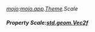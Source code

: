 _[mojo](../../modules/mojo/mojo-module.md):[mojo.app](../../modules/mojo/mojo-app.md).[Theme](../../modules/mojo/mojo-app-theme.md).Scale_
##### Property Scale:[std.geom.Vec2f](../../modules/std/std-geom-vec2f.md)
